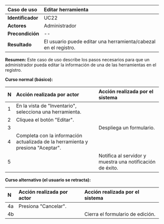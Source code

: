 | **Caso de uso**      | **Editar herramienta** |
| :---        | :---        |
| **Identificador**      | UC22 |
| **Actores**      | Administrador |
| **Precondición**   | -- |
| **Resultado**   | El usuario puede editar una herramienta/cabezal en el registro. |

**Resumen:**
Este caso de uso describe los pasos necesarios para que un administrador pueda editar la información de una de las herramientas en el registro.

**Curso normal (básico):**

| **N**      | **Acción realizada por actor** | **Acción realizada por el sistema** |
| :---        | :---        | :---        |
| 1      | En la vista de "Inventario", selecciona una herramienta. |  |
| 2      | Cliquea el botón "Editar". |  |
| 3      |  | Despliega un formulario. |
| 4      | Completa con la información actualizada de la herramienta y presiona "Aceptar". |  |
| 5      |  | Notifica al servidor y muestra una notificación de éxito. |

**Curso alternativo (el usuario se retracta):**

| **N**      | **Acción realizada por actor** | **Acción realizada por el sistema** |
| :---        | :---        | :---        |
| 4a      | Presiona "Cancelar". |  |
| 4b      |  | Cierra el formulario de edición. |
